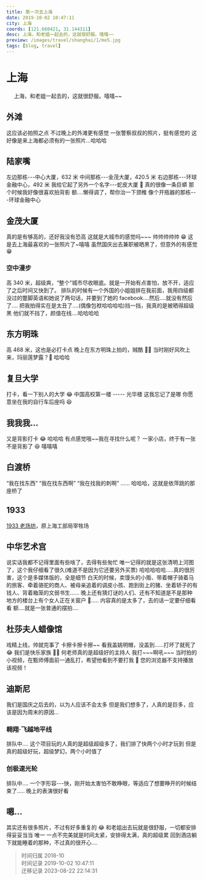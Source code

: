 ```yaml
---
title: 第一次去上海
date: 2019-10-02 10:47:11
city: 上海
coords: [121.660421, 31.144311]
desc: 上海，和老姐一起去的，这就很舒服。嘻嘻~~
preview: /images/travel/shanghai/1/me5.jpg
tags: [blog, travel]
---
```


# 上海

<span>
&nbsp;&nbsp;&nbsp;&nbsp;
上海，和老姐一起去的，这就很舒服。嘻嘻~~
</span>

<!-- more -->

## 外滩

这应该必拍照之点
<ImgComp src="/images/travel/shanghai/1/city2.jpg" />
不过晚上的外滩更有感觉
<ImgComp src="/images/travel/shanghai/1/city6.jpg" />
一张警察叔叔的照片，挺有感觉的
<ImgComp src="/images/travel/shanghai/1/city3.jpg" />
这好像是来上海都必须有的一张照片...哈哈哈
<ImgComp src="/images/travel/shanghai/1/me5.jpg" />

## 陆家嘴

左边那栋---中心大厦，632 米
中间那栋---金茂大厦，420.5 米
右边那栋---环球金融中心，492 米
<ImgComp src="/images/travel/shanghai/1/city1.jpg" />
我给它起了另外一个名字---蛇皮大厦 🤣
真的很像一条巨蟒
那个时候我好像很喜欢拍背影
额....懒得调了，帮你治一下颈椎
<ImgComp src="/images/travel/shanghai/1/me1.jpg" />
像个开瓶器的那栋---环球金融中心
<ImgComp src="/images/travel/shanghai/1/city8.jpg" />

## 金茂大厦

真的是有够高的，还好我没有恐高
<ImgComp src="/images/travel/shanghai/1/city4.jpg" />
这就是大城市的感觉吗\~\~\~
<ImgComp src="/images/travel/shanghai/1/city5.jpg" />
帅帅帅帅帅 😁 这是去上海最喜欢的一张照片了~嘻嘻
虽然国庆出去兼职被晒黑了，但意外的有感觉 😁
<ImgComp src="/images/travel/shanghai/1/me11.jpg" />

### 空中漫步

高 340 米，超级爽，“整个”城市尽收眼底。就是一开始有点害怕，放不开，适应了之后时间又快到了。
排队的时候有一个外国的小姐姐排在我前面，我用四级都没过的蹩脚英语和她说了两句话，并要到了她的 facebook....然后....就没有然后了....
把我拍得实在是太丑了....(偶像包袱哈哈哈哈)挡一挡，我真的是被晒得超级黑
<ImgComp src="/images/travel/shanghai/1/me12.jpg" />
他们就不挡了，颜值在线....哈哈哈哈
<ImgComp src="/images/travel/shanghai/1/we7.jpg" />

## 东方明珠

高 468 米，这也是必打卡点
<ImgComp src="/images/travel/shanghai/1/city9.jpg" />
晚上在东方明珠上拍的，贼酷 👍🏻
当时刚好风吹上来，玛丽莲梦露？🤣 哈哈哈
<ImgComp src="/images/travel/shanghai/1/we2.jpg" />

## 复旦大学

打卡，看一下别人的大学 😂
<ImgComp src="/images/travel/shanghai/1/me6.jpg" />
中国高校第一楼 ----- 光华楼
<ImgComp src="/images/travel/shanghai/1/me8.jpg" />
这我忘记了是哪
<ImgComp src="/images/travel/shanghai/1/we3.jpg" />
你愿意坐在我的自行车后座吗 😆
<ImgComp src="/images/travel/shanghai/1/me.jpg" />

## 我我我...

又是背影打卡 😂 哈哈哈
<ImgComp src="/images/travel/shanghai/1/me7.jpg" />
有点感觉哦\~\~我在寻找什么呢？
<ImgComp src="/images/travel/shanghai/1/me9.jpg" />
一家小店，终于有一张不是背影了 😆 嘻嘻嘻
<ImgComp src="/images/travel/shanghai/1/me2.jpg" />

## 白渡桥

“我在找东西”
“我在找东西啊”
“我在找我的刺啊”
......
哈哈哈，这就是依萍跳的那座桥了
<ImgComp src="/images/travel/shanghai/1/city7.jpg" />

## 1933

[1933 老场坊](https://baike.baidu.com/item/1933%E8%80%81%E5%9C%BA%E5%9D%8A/3558632?fr=aladdin)，原上海工部局宰牲场
<ImgComp src="/images/travel/shanghai/1/1933.jpg" />

## 中华艺术宫

说实话我都不记得里面有些啥了，去得有些匆忙
<ImgComp src="/images/travel/shanghai/1/ysg1.jpg" />
唯一记得的就是这张清明上河图了，这个我仔细看了很久(难道不是因为它还要另外买票)
哈哈哈哈哈.....真的很厉害，这个是多媒体版的，全是细节
白天的时候，卖馒头的小贩、带着帽子骑着马的旅客、牵着骆驼的商人、被母亲追着的调皮小孩、跑到街上的猪、坐着轿子的有钱人、背着箱笼的文弱书生......
晚上还有猜灯谜的人们、还有不知道是不是那种地方的楼台上有个女人正在关窗户 🤣.....
内容真的是太多了，去的话一定要仔细看看
<ImgComp src="/images/travel/shanghai/1/ysg2.jpg" />
额....就是一张普通的摆拍....
<ImgComp src="/images/travel/shanghai/1/we6.jpg" />

## 杜莎夫人蜡像馆

戏精上线，帅就完事了
<ImgComp src="/images/travel/shanghai/1/show2.jpg" />
卡擦卡擦卡擦\~\~
<ImgComp src="/images/travel/shanghai/1/show1.jpg" />
看我盖姚明帽，没盖到......打坏了就死了 😂
<ImgComp src="/images/travel/shanghai/1/me10.jpg" />
我们是快乐家族 ✌🏻
何老师真的是超级好的主持人
<ImgComp src="/images/travel/shanghai/1/me5.jpg" />
我打\~\~\~啊吼\~\~\~
<ImgComp src="/images/travel/shanghai/1/gf.jpg" />
当时拍的小视频，在甄师傅面前一通乱打，希望他看到不要打我 🤣
<VideoComp src="/images/travel/shanghai/1/video1.mp4" controls="controls">您的浏览器不支持播放该视频！</VideoComp>

## 迪斯尼

我们是国庆之后去的，以为人应该不会太多
但是我们想多了，人真的是巨多，应该是因为周末的原因...
<ImgComp src="/images/travel/shanghai/1/me3.jpg" />

### 翱翔·飞越地平线

排队中....
这个项目玩的人真的是超级超级多了，我们排了快两个小时才玩到
但是真的超级好玩，超级梦幻，两个小时值了
<ImgComp src="/images/travel/shanghai/1/disney2.jpg" />

### 创极速光轮

排队中....
一个字形容---快，刚开始太害怕不敢睁眼，等适应了想要睁开的时候结束了.....
<ImgComp src="/images/travel/shanghai/1/disney3.jpg" />
晚上的表演很好看
<ImgComp src="/images/travel/shanghai/1/disney1.jpg" />

## 嗯...

其实还有很多照片，不过有好多重复的 😂
和老姐出去玩就是很舒服，一切都安排得妥妥当当
唯一 一点不完美就是时间太紧，安排得太满，真的超级累
回到酒店躺下就能睡着的那种，不过真的很开心....

> 时间归属 2018-10<br/>
> 时间记录 2019-10-02 10:47:11<br/>
> 迁移记录 2023-08-22 22:14:31
